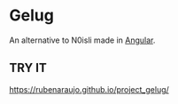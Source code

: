 # Gelug

An alternative to N0isli made in [Angular](https://github.com/angular/angular-cli).

## TRY IT
https://rubenaraujo.github.io/project_gelug/

